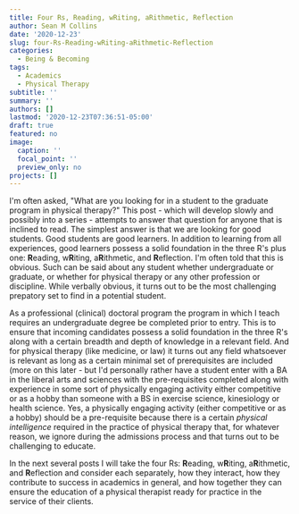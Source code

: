 ```yaml
---
title: Four Rs, Reading, wRiting, aRithmetic, Reflection
author: Sean M Collins
date: '2020-12-23'
slug: four-Rs-Reading-wRiting-aRithmetic-Reflection
categories:
  - Being & Becoming
tags:
  - Academics
  - Physical Therapy
subtitle: ''
summary: ''
authors: []
lastmod: '2020-12-23T07:36:51-05:00'
draft: true
featured: no
image:
  caption: ''
  focal_point: ''
  preview_only: no
projects: []
---
```

I'm often asked, "What are you looking for in a student to the graduate program in physical therapy?" This post - which will develop slowly and possibly into a series - attempts to answer that question for anyone that is inclined to read. The simplest answer is that we are looking for good students. Good students are good learners. In addition to learning from all experiences, good learners possess a solid foundation in the three R's plus one: **R**eading, w**R**iting, a**R**ithmetic, and **R**eflection. I'm often told that this is obvious. Such can be said about any student whether undergraduate or graduate, or whether for physical therapy or any other profession or discipline. While verbally obvious, it turns out to be the most challenging prepatory set to find in a potential student. 

As a professional (clinical) doctoral program the program in which I teach requires an undergraduate degree be completed prior to entry. This is to ensure that incoming candidates possess a solid foundation in the three R's along with a certain breadth and depth of knowledge in a relevant field. And for physical therapy (like medicine, or law) it turns out any field whatsoever is relevant as long as a certain minimal set of prerequisites are included (more on this later - but I'd personally rather have a student enter with a BA in the liberal arts and sciences with the pre-requisites completed along with experience in some sort of physically engaging activity either competitive or as a hobby than someone with a BS in exercise science, kinesiology or health science.  Yes, a physically engaging activity (either competitive or as a hobby) should be a pre-requisite because there is a certain *physical intelligence* required in the practice of physical therapy that, for whatever reason, we ignore during the admissions process and that turns out to be challenging to educate.

In the next several posts I will take the four Rs: **R**eading, w**R**iting, a**R**ithmetic, and **R**eflection and consider each separately, how they interact, how they contribute to success in academics in general, and how together they can ensure the education of a physical therapist ready for practice in the service of their clients.

